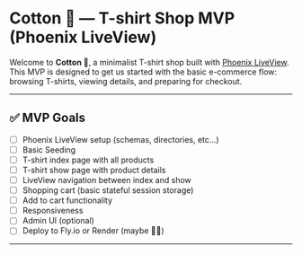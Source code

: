 # Cotton 🌻 — T-shirt Shop MVP (Phoenix LiveView)

Welcome to **Cotton 🌻**, a minimalist T-shirt shop built with [Phoenix LiveView](https://hexdocs.pm/phoenix_live_view). This MVP is designed to get us started with the basic e-commerce flow: browsing T-shirts, viewing details, and preparing for checkout.

---

## ✅ MVP Goals

- [ ] Phoenix LiveView setup (schemas, directories, etc...)
- [ ] Basic Seeding
- [ ] T-shirt index page with all products  
- [ ] T-shirt show page with product details  
- [ ] LiveView navigation between index and show  
- [ ] Shopping cart (basic stateful session storage)  
- [ ] Add to cart functionality  
- [ ] Responsiveness  
- [ ] Admin UI (optional)  
- [ ] Deploy to Fly.io or Render (maybe 🤷‍♂️)

---
